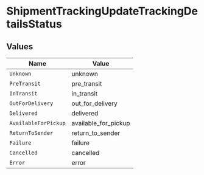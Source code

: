 # ShipmentTrackingUpdateTrackingDetailsStatus


## Values

| Name                 | Value                |
| -------------------- | -------------------- |
| `Unknown`            | unknown              |
| `PreTransit`         | pre_transit          |
| `InTransit`          | in_transit           |
| `OutForDelivery`     | out_for_delivery     |
| `Delivered`          | delivered            |
| `AvailableForPickup` | available_for_pickup |
| `ReturnToSender`     | return_to_sender     |
| `Failure`            | failure              |
| `Cancelled`          | cancelled            |
| `Error`              | error                |